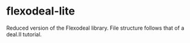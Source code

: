 # flexodeal-lite
Reduced version of the Flexodeal library. File structure follows that of a deal.II tutorial.
